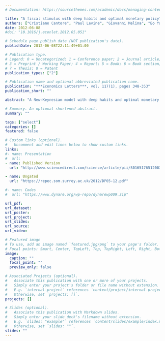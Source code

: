```yaml
---
# Documentation: https://sourcethemes.com/academic/docs/managing-content/

title: "A fiscal stimulus with deep habits and optimal monetary policy"
authors: ["Cristiano Cantore", "Paul Levine", "Giovanni Melina", "Bo Yang"]
date: 2012-06-08
#doi: "10.1016/j.econlet.2012.05.051"

# Schedule page publish date (NOT publication's date).
publishDate: 2012-06-08T22:11:49+01:00

# Publication type.
# Legend: 0 = Uncategorized; 1 = Conference paper; 2 = Journal article;
# 3 = Preprint / Working Paper; 4 = Report; 5 = Book; 6 = Book section;
# 7 = Thesis; 8 = Patent
publication_types: ["2"]

# Publication name and optional abbreviated publication name.
publication: "***Economics Letters***, vol. 117(1), pages 348-353"
publication_short: ""

abstract: "A New-Keynesian model with deep habits and optimal monetary policy delivers a larger-than-1 fiscal multiplier and consumption crowding in. Optimized Taylor-type rules dominate a conventional Taylor rule. Consumption is crowded out if the Taylor rule is suboptimal or if commitment is absent."

# Summary. An optional shortened abstract.
summary: ""

tags: ["select"]
categories: []
featured: false

# Custom links (optional).
#   Uncomment and edit lines below to show custom links.
links:
#- name: Presentation
#  url:
- name: Published Version
  url: "http://www.sciencedirect.com/science/article/pii/S0165176512003199"

- name: Ungated
  url: "https://repec.som.surrey.ac.uk/2012/DP05-12.pdf"

#- name: Codes
#  url: "https://www.dynare.org/wp-repo/dynarewp009.zip"

url_pdf:
url_dataset:
url_poster:
url_project:
url_slides:
url_source:
url_video:

# Featured image
# To use, add an image named `featured.jpg/png` to your page's folder.
# Focal points: Smart, Center, TopLeft, Top, TopRight, Left, Right, BottomLeft, Bottom, BottomRight.
image:
  caption: ""
  focal_point: ""
  preview_only: false

# Associated Projects (optional).
#   Associate this publication with one or more of your projects.
#   Simply enter your project's folder or file name without extension.
#   E.g. `internal-project` references `content/project/internal-project/index.md`.
#   Otherwise, set `projects: []`.
projects: []

# Slides (optional).
#   Associate this publication with Markdown slides.
#   Simply enter your slide deck's filename without extension.
#   E.g. `slides: "example"` references `content/slides/example/index.md`.
#   Otherwise, set `slides: ""`.
slides: ""
---
```

